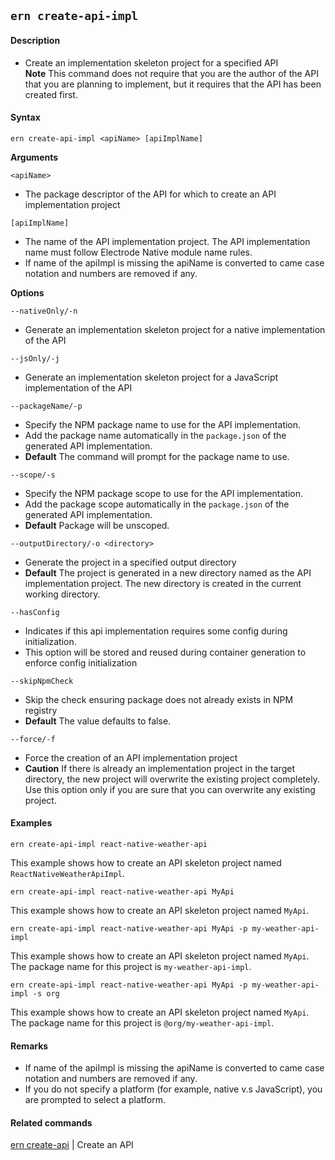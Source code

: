 ## `ern create-api-impl`

#### Description

* Create an implementation skeleton project for a specified API  
**Note** This command does not require that you are the author of the API that you are planning to implement, but it requires that the API has been created first.  

#### Syntax

`ern create-api-impl <apiName> [apiImplName]`  

**Arguments**

`<apiName>`

* The package descriptor of the API for which to create an API implementation project

`[apiImplName]`
* The name of the API implementation project.  The API implementation name must follow Electrode Native module name rules.
* If name of the apiImpl is missing the apiName is converted to came case notation and numbers are removed if any.

**Options**  

`--nativeOnly/-n`

* Generate an implementation skeleton project for a native implementation of the API  

`--jsOnly/-j`

* Generate an implementation skeleton project for a JavaScript implementation of the API
  
`--packageName/-p`
* Specify the NPM package name to use for the API implementation.
* Add the package name automatically in the `package.json` of the generated API implementation.
* **Default** The command will prompt for the package name to use.

`--scope/-s`
* Specify the NPM package scope to use for the API implementation.
* Add the package scope automatically in the `package.json` of the generated API implementation.
* **Default** Package will be unscoped.

`--outputDirectory/-o <directory>`

* Generate the project in a specified output directory  
* **Default**  The project is generated in a new directory named as the API implementation project. The new directory is created in the current working directory.  

`--hasConfig`
* Indicates if this api implementation requires some config during initialization.
* This option will be stored and reused during container generation to enforce config initialization

`--skipNpmCheck`
* Skip the check ensuring package does not already exists in NPM registry
* **Default** The value defaults to false. 

`--force/-f`

* Force the creation of an API implementation project  
* **Caution**  If there is already an implementation project in the target directory, the new project will overwrite the existing project completely. Use this option only if you are sure that you can overwrite any existing project.  

#### Examples

`ern create-api-impl react-native-weather-api`

This example shows how to create an API skeleton project named `ReactNativeWeatherApiImpl`.

`ern create-api-impl react-native-weather-api MyApi`

This example shows how to create an API skeleton project named `MyApi`.

`ern create-api-impl react-native-weather-api MyApi -p my-weather-api-impl`

This example shows how to create an API skeleton project named `MyApi`.
The package name for this project is `my-weather-api-impl`.

`ern create-api-impl react-native-weather-api MyApi -p my-weather-api-impl -s org`

This example shows how to create an API skeleton project named `MyApi`.
The package name for this project is `@org/my-weather-api-impl`.

#### Remarks

* If name of the apiImpl is missing the apiName is converted to came case notation and numbers are removed if any.  
* If you do not specify a platform (for example, native v.s JavaScript), you are prompted to select a platform.    

#### Related commands

[ern create-api] | Create an API


[ern create-api]: ./create-api.md